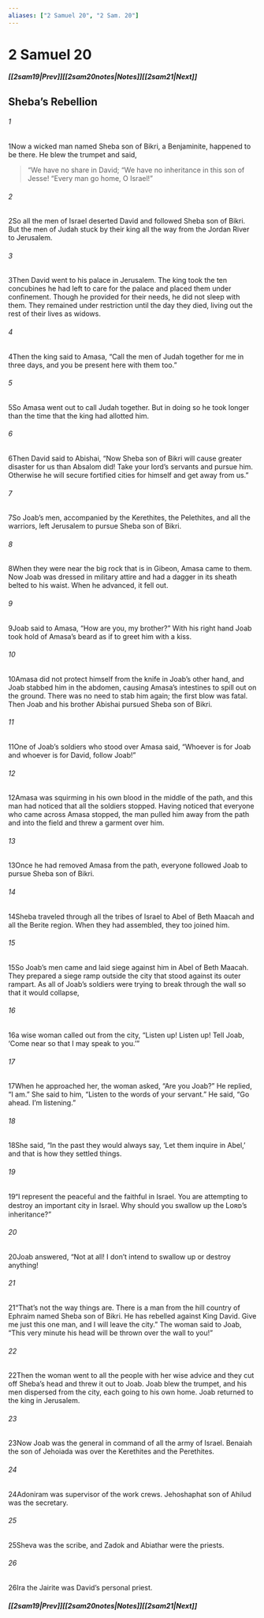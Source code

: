 ```yaml
---
aliases: ["2 Samuel 20", "2 Sam. 20"]
---
```

# 2 Samuel 20
##### <span class=arrow-left></span>[[2sam19|Prev]]<span class=navigation-separator></span>[[2sam20notes|Notes]]<span class=navigation-separator></span>[[2sam21|Next]]<span class=arrow-right></span>
## Sheba’s Rebellion
###### 1
<span class=verse-first>1</span>Now a wicked man named Sheba son of Bikri, a Benjaminite, happened to be there. He blew the trumpet and said,
<div class=paragraph-break></div>

><span class=poetry-quote-double>“</span>We have no share in David;
><span class=poetry-quote-double>“</span>We have no inheritance in this son of Jesse!
><span class=poetry-quote-double>“</span>Every man go home, O Israel!”
<div class=paragraph-break></div>

###### 2
<span class=verse-body>2</span>So all the men of Israel deserted David and followed Sheba son of Bikri. But the men of Judah stuck by their king all the way from the Jordan River to Jerusalem.
<div class=paragraph-break></div>

###### 3
<span class=verse-first>3</span>Then David went to his palace in Jerusalem. The king took the ten concubines he had left to care for the palace and placed them under confinement. Though he provided for their needs, he did not sleep with them. They remained under restriction until the day they died, living out the rest of their lives as widows.
<div class=paragraph-break></div>

###### 4
<span class=verse-first>4</span>Then the king said to Amasa, “Call the men of Judah together for me in three days, and you be present here with them too.”
###### 5
<span class=verse-body>5</span>So Amasa went out to call Judah together. But in doing so he took longer than the time that the king had allotted him.
###### 6
<span class=verse-body>6</span>Then David said to Abishai, “Now Sheba son of Bikri will cause greater disaster for us than Absalom did! Take your lord’s servants and pursue him. Otherwise he will secure fortified cities for himself and get away from us.”
###### 7
<span class=verse-body>7</span>So Joab’s men, accompanied by the Kerethites, the Pelethites, and all the warriors, left Jerusalem to pursue Sheba son of Bikri.
###### 8
<span class=verse-body>8</span>When they were near the big rock that is in Gibeon, Amasa came to them. Now Joab was dressed in military attire and had a dagger in its sheath belted to his waist. When he advanced, it fell out.
###### 9
<span class=verse-body>9</span>Joab said to Amasa, “How are you, my brother?” With his right hand Joab took hold of Amasa’s beard as if to greet him with a kiss.
###### 10
<span class=verse-body>10</span>Amasa did not protect himself from the knife in Joab’s other hand, and Joab stabbed him in the abdomen, causing Amasa’s intestines to spill out on the ground. There was no need to stab him again; the first blow was fatal. Then Joab and his brother Abishai pursued Sheba son of Bikri.
###### 11
<span class=verse-body>11</span>One of Joab’s soldiers who stood over Amasa said, “Whoever is for Joab and whoever is for David, follow Joab!”
###### 12
<span class=verse-body>12</span>Amasa was squirming in his own blood in the middle of the path, and this man had noticed that all the soldiers stopped. Having noticed that everyone who came across Amasa stopped, the man pulled him away from the path and into the field and threw a garment over him.
###### 13
<span class=verse-body>13</span>Once he had removed Amasa from the path, everyone followed Joab to pursue Sheba son of Bikri.
<div class=paragraph-break></div>

###### 14
<span class=verse-first>14</span>Sheba traveled through all the tribes of Israel to Abel of Beth Maacah and all the Berite region. When they had assembled, they too joined him.
###### 15
<span class=verse-body>15</span>So Joab’s men came and laid siege against him in Abel of Beth Maacah. They prepared a siege ramp outside the city that stood against its outer rampart. As all of Joab’s soldiers were trying to break through the wall so that it would collapse,
###### 16
<span class=verse-body>16</span>a wise woman called out from the city, “Listen up! Listen up! Tell Joab, ‘Come near so that I may speak to you.’”
###### 17
<span class=verse-body>17</span>When he approached her, the woman asked, “Are you Joab?” He replied, “I am.” She said to him, “Listen to the words of your servant.” He said, “Go ahead. I’m listening.”
###### 18
<span class=verse-body>18</span>She said, “In the past they would always say, ‘Let them inquire in Abel,’ and that is how they settled things.
###### 19
<span class=verse-body>19</span>“I represent the peaceful and the faithful in Israel. You are attempting to destroy an important city in Israel. Why should you swallow up the Lᴏʀᴅ’s inheritance?”
###### 20
<span class=verse-body>20</span>Joab answered, “Not at all! I don’t intend to swallow up or destroy anything!
###### 21
<span class=verse-body>21</span>“That’s not the way things are. There is a man from the hill country of Ephraim named Sheba son of Bikri. He has rebelled against King David. Give me just this one man, and I will leave the city.” The woman said to Joab, “This very minute his head will be thrown over the wall to you!”
###### 22
<span class=verse-body>22</span>Then the woman went to all the people with her wise advice and they cut off Sheba’s head and threw it out to Joab. Joab blew the trumpet, and his men dispersed from the city, each going to his own home. Joab returned to the king in Jerusalem.
<div class=paragraph-break></div>

###### 23
<span class=verse-first>23</span>Now Joab was the general in command of all the army of Israel. Benaiah the son of Jehoiada was over the Kerethites and the Perethites.
###### 24
<span class=verse-body>24</span>Adoniram was supervisor of the work crews. Jehoshaphat son of Ahilud was the secretary.
###### 25
<span class=verse-body>25</span>Sheva was the scribe, and Zadok and Abiathar were the priests.
###### 26
<span class=verse-body>26</span>Ira the Jairite was David’s personal priest.
##### <span class=arrow-left></span>[[2sam19|Prev]]<span class=navigation-separator></span>[[2sam20notes|Notes]]<span class=navigation-separator></span>[[2sam21|Next]]<span class=arrow-right></span>